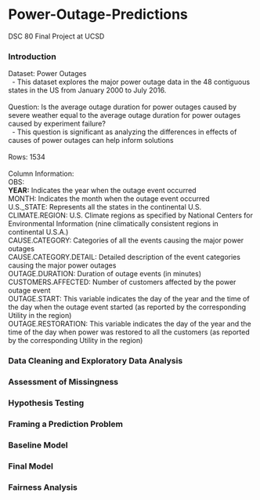 # Power-Outage-Predictions
DSC 80 Final Project at UCSD

### Introduction
Dataset: Power Outages
<br/> &nbsp;  -  This dataset explores the major power outage data in the 48 contiguous states in the US from January 2000 to July 2016. 
<br/>
<br/>
Question: Is the average outage duration for power outages caused by severe weather equal to the average outage duration for power outages caused by experiment failure?
<br/>  &nbsp;  - This question is significant as analyzing the differences in effects of causes of power outages can help inform solutions 
<br/>
<br/>
Rows: 1534 
<br/>
<br/>
Column Information:
<br/>
OBS: 
<br/>
**YEAR:** Indicates the year when the outage event occurred
<br/>
MONTH: Indicates the month when the outage event occurred
<br/>
U.S._STATE: Represents all the states in the continental U.S.
<br/>
CLIMATE.REGION: U.S. Climate regions as specified by National Centers for Environmental Information (nine climatically consistent regions in continental U.S.A.)
<br/>
CAUSE.CATEGORY: Categories of all the events causing the major power outages
<br/>
CAUSE.CATEGORY.DETAIL: Detailed description of the event categories causing the major power outages
<br/>
OUTAGE.DURATION: Duration of outage events (in minutes)
<br/>
CUSTOMERS.AFFECTED: Number of customers affected by the power outage event
<br/>
OUTAGE.START: This variable indicates the day of the year and the time of the day when the outage event started (as reported by the corresponding Utility in the region)
<br/>
OUTAGE.RESTORATION: This variable indicates the day of the year and the time of the day when power was restored to all the customers (as reported by the corresponding Utility in the region)




### Data Cleaning and Exploratory Data Analysis
### Assessment of Missingness
### Hypothesis Testing
### Framing a Prediction Problem
### Baseline Model
### Final Model
### Fairness Analysis
